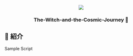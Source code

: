 <div align="center">
<img src="https://github.com/YuminJo/ProjectDeliveryToYou/blob/main/Assets/%40Resources/Images/Characters/CharacterHead/MossBrother1Head.png" />

### The-Witch-and-the-Cosmic-Journey 🌙

</div>

## 🌙 紹介
Sample Script

